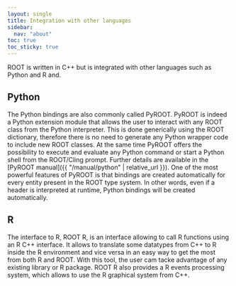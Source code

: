 ```yaml
---
layout: single
title: Integration with other languages
sidebar:
  nav: "about"
toc: true
toc_sticky: true
---
```


ROOT is written in C++ but is integrated with other languages such as Python and R and.

## Python
The Python bindings are also commonly called PyROOT. PyROOT is indeed a Python
extension module that allows the user to interact with any ROOT class from the Python
interpreter. This is done generically using the ROOT dictionary, therefore there is no
need to generate any Python wrapper code to include new ROOT classes. At the same time
PyROOT offers the possibility to execute and evaluate any Python command or start a
Python shell from the ROOT/Cling prompt. Further details are available in the
[PyROOT manual]({{ "/manual/python" | relative_url }}). One of the most powerful features
of PyROOT is that bindings are created automatically for every entity present in the
ROOT type system. In other words, even if a header is interpreted at runtime, Python
bindings will be created automatically.

## R
The interface to R, ROOT R, is an interface allowing to call R functions using an R
C++ interface. It allows to translate some datatypes from C++ to R inside the R
environment and vice versa in an easy way to get the most from both R and ROOT.
With this tool, the user cam tacke advantage of any existing library or R package.
ROOT R also provides a R events processing system, which allows to use the R graphical
system from C++.
